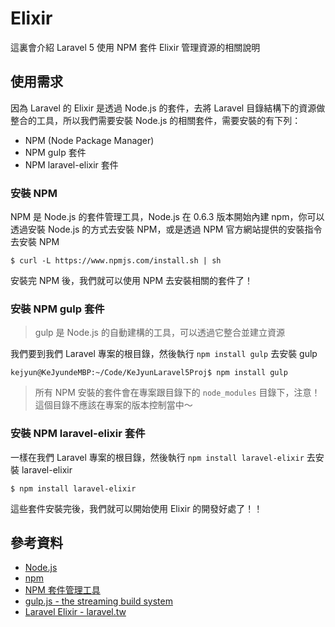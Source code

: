 # Elixir

這裏會介紹 Laravel 5 使用 NPM 套件 Elixir 管理資源的相關說明


## 使用需求

因為 Laravel 的 Elixir 是透過 Node.js 的套件，去將 Laravel 目錄結構下的資源做整合的工具，所以我們需要安裝 Node.js 的相關套件，需要安裝的有下列：

* NPM (Node Package Manager)
* NPM gulp 套件
* NPM laravel-elixir 套件

### 安裝 NPM

NPM 是 Node.js 的套件管理工具，Node.js 在 0.6.3 版本開始內建 npm，你可以透過安裝 Node.js 的方式去安裝 NPM，或是透過 NPM 官方網站提供的安裝指令去安裝 NPM

```shell
$ curl -L https://www.npmjs.com/install.sh | sh
```

安裝完 NPM 後，我們就可以使用 NPM 去安裝相關的套件了！


### 安裝 NPM gulp 套件

> gulp 是 Node.js 的自動建構的工具，可以透過它整合並建立資源

我們要到我們 Laravel 專案的根目錄，然後執行 `npm install gulp` 去安裝 gulp

```shell
kejyun@KeJyundeMBP:~/Code/KeJyunLaravel5Proj$ npm install gulp
```

> 所有 NPM 安裝的套件會在專案跟目錄下的 `node_modules` 目錄下，注意！這個目錄不應該在專案的版本控制當中～

### 安裝 NPM laravel-elixir 套件

一樣在我們 Laravel 專案的根目錄，然後執行 `npm install laravel-elixir` 去安裝 laravel-elixir

```shell
$ npm install laravel-elixir
```

這些套件安裝完後，我們就可以開始使用 Elixir 的開發好處了！！


## 參考資料
* [Node.js](https://nodejs.org/)
* [npm](https://www.npmjs.com/)
* [NPM 套件管理工具](https://github.com/nodejs-tw/nodejs-wiki-book/blob/master/zh-tw/node_npm.rst)
* [gulp.js - the streaming build system](http://gulpjs.com/)
* [Laravel Elixir - laravel.tw](http://laravel.tw/docs/5.1/elixir)
